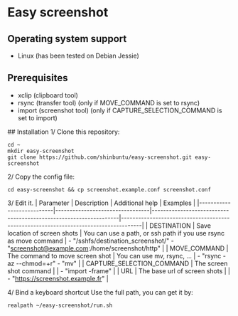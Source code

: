 # Easy screenshot

## Operating system support
- Linux (has been tested on Debian Jessie)

## Prerequisites
- xclip (clipboard tool)
- rsync (transfer tool) (only if MOVE_COMMAND is set to rsync)
- import (screenshot tool) (only if CAPTURE_SELECTION_COMMAND is set to import)

## Installation
1/ Clone this repository:
```
cd ~
mkdir easy-screenshot
git clone https://github.com/shinbuntu/easy-screenshot.git easy-screenshot
```
2/ Copy the config file:
```
cd easy-screenshot && cp screenshot.example.conf screenshot.conf
```
3/ Edit it.
| Parameter                 | Description                     | Additional help                                                  | Examples                                                                            |
|---------------------------|---------------------------------|------------------------------------------------------------------|-------------------------------------------------------------------------------------|
| DESTINATION               | Save location of screen shots   | You can use a path, or ssh path if you use rsync as move command | - "/sshfs/destination_screenshot/" - "screenshot@example.com:/home/screenshot/http" |
| MOVE_COMMAND              | The command to move screen shot | You can use mv, rsync, ...                                       | - "rsync -az --chmod=+r" - "mv"                                                     |
| CAPTURE_SELECTION_COMMAND | The screen shot command         |                                                                  | - "import -frame"                                                                   |
| URL                       | The base url of screen shots    |                                                                  | - "https://screenshot.example.fr"                                                   |

4/ Bind a keyboard shortcut
Use the full path, you can get it by: 
```
realpath ~/easy-screenshot/run.sh
```